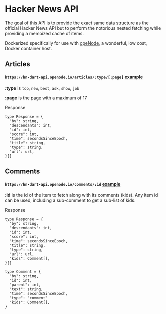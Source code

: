 # Hacker News API

The goal of this API is to provide the exact same data structure as the official Hacker News API but to perform the notorious nested fetching while providing a memoized cache of items.

Dockerized specifically for use with [opeNode](https://openode.io), a wonderful, low cost, Docker container host.


## Articles

#### `https://hn-dart-api.openode.io/articles/:type/[:page]` [example](https://hn-dart-api.openode.io/articles/top/1)

**:type** is `top`, `new`, `best`, `ask`, `show`, `job`

**:page** is the page with a maximum of 17

Response

```
type Response = {
  "by": string,
  "descendants": int,
  "id": int,
  "score": int,
  "time": secondsSinceEpoch,
  "title": string,
  "type": string,
  "url": url,
}[]
```

## Comments

#### `https://hn-dart-api.openode.io/comments/:id` [example](https://hn-dart-api.openode.io/comments/1)

**:id** is the id of the item to fetch along with its comments (kids). Any item id can be used, including a sub-comment to get a sub-list of kids.

Response

```
type Response = {
  "by": string,
  "descendants": int,
  "id": int,
  "score": int,
  "time": secondsSinceEpoch,
  "title": string,
  "type": string,
  "url": url,
  "kids": Comment[],
}[]

type Comment = {
  "by": string,
  "id": int,
  "parent": int,
  "text": string,
  "time": secondsSinceEpoch,
  "type": "comment"
  "kids": Comment[],
}
```
